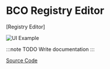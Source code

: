 ---
---
# BCO Registry Editor

[Registry Editor]

![UI Example](/img/bco/bco-registry-editor.png)

:::note TODO
Write documentation
:::

[Source Code](https://github.com/openbase/bco.registry.editor)

